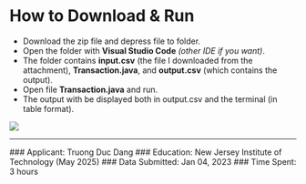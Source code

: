 # How to Download & Run
- Download the zip file and depress file to folder.
- Open the folder with **Visual Studio Code** *(other IDE if you want)*.
- The folder contains **input.csv** (the file I downloaded from the attachment), **Transaction.java**, and **output.csv** (which contains the output).
- Open file **Transaction.java** and run.
- The output with be displayed both in output.csv and the terminal (in table format).

<img src="https://scontent-lga3-2.xx.fbcdn.net/v/t1.15752-9/320635613_635008075061913_9069810370913180033_n.png?_nc_cat=108&ccb=1-7&_nc_sid=ae9488&_nc_ohc=MWx30B_HzvsAX_gsyDY&_nc_ht=scontent-lga3-2.xx&oh=03_AdSaqSQ2qv_fATYgvfbt1f1FTSyuLmnhCJQ_yaCO-DaeFA&oe=63DD5845">
<hr>
### Applicant: Truong Duc Dang
### Education: New Jersey Institute of Technology (May 2025)
### Data Submitted: Jan 04, 2023
### Time Spent: 3 hours
